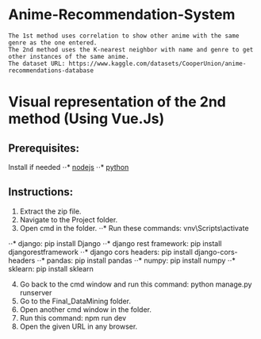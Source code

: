 # Anime-Recommendation-System
```
The 1st method uses correlation to show other anime with the same genre as the one entered.
The 2nd method uses the K-nearest neighbor with name and genre to get other instances of the same anime.
The dataset URL: https://www.kaggle.com/datasets/CooperUnion/anime-recommendations-database
```

# Visual representation of the 2nd method (Using Vue.Js)

## Prerequisites:

Install if needed
⋅⋅* [nodejs](https://nodejs.org/en/download/)
⋅⋅* [python](https://www.python.org/downloads/)

## Instructions:

1. Extract the zip file.
2. Navigate to the Project folder.
3. Open cmd in the folder.
⋅⋅* Run these commands: vnv\Scripts\activate

⋅⋅* django: pip install Django
⋅⋅* django rest framework: pip install djangorestframework
⋅⋅* django cors headers: pip install django-cors-headers
⋅⋅* pandas: pip install pandas
⋅⋅* numpy: pip install numpy
⋅⋅* sklearn: pip install sklearn


4. Go back to the cmd window and run this command: python manage.py runserver
5. Go to the Final_DataMining folder.
6. Open another cmd window in the folder.
7. Run this command: npm run dev
8. Open the given URL in any browser.
